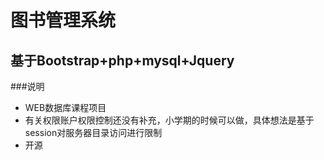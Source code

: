 # 图书管理系统
## 基于Bootstrap+php+mysql+Jquery

###说明 
+ WEB数据库课程项目
+ 有关权限账户权限控制还没有补充，小学期的时候可以做，具体想法是基于session对服务器目录访问进行限制
+ 开源